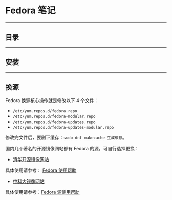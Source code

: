 # Fedora 笔记

---

## 目录

---
## <span id="fedora_install">安装</span>

---

## <span id="fedora_source">换源</span>

Fedora 换源核心操作就是修改以下 4 个文件：
* `/etc/yum.repos.d/fedora.repo`
* `/etc/yum.repos.d/fedora-modular.repo`
* `/etc/yum.repos.d/fedora-updates.repo`
* `/etc/yum.repos.d/fedora-updates-modular.repo`

修改完文件后，要刷下缓存：`sudo dnf makecache 生成缓存`。

国内几个著名的开源镜像网站都有 Fedora 的源，可自行选择更换：

* [清华开源镜像网站](https://mirrors.tuna.tsinghua.edu.cn) 

具体使用请参考： [Fedora 使用帮助](https://mirrors.tuna.tsinghua.edu.cn/help/fedora/)

* [中科大镜像网站](https://mirrors.ustc.edu.cn)

具体使用请参考：[Fedora 源使用帮助](https://mirrors.ustc.edu.cn/help/fedora.html)



